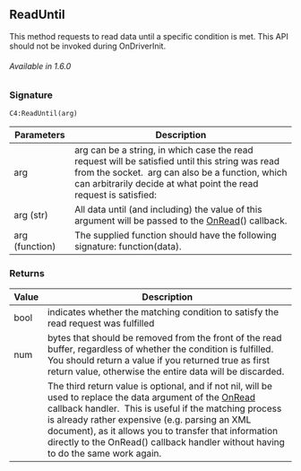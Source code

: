 
## ReadUntil

This method requests to read data until a specific condition is met. This API should not be invoked during OnDriverInit.

###### Available in 1.6.0


### Signature

`C4:ReadUntil(arg) `


| Parameters | Description |
| --- | --- |
| arg | arg can be a string, in which case  the read request will be satisfied until this string was read from the socket.  arg can also be a function, which can arbitrarily decide at what point the read request is satisfied: |
| arg (str) | All data until (and including) the value of this argument will be passed to the [OnRead][1]() callback. |
| arg (function) | The supplied function should have the following signature: function(data). |



### Returns

|Value | Description|
| --- | --- |
| bool | indicates whether the matching condition to satisfy the read request was fulfilled |
| num | bytes that should be removed from the front of the read buffer, regardless of whether the condition is fulfilled. You should return a value if you returned true as first return value, otherwise the entire data will be discarded.
| | The third return value is optional, and if not nil, will be used to replace the data argument of the [OnRead][2] callback handler.  This is useful if the matching process is already rather expensive (e.g. parsing an XML document), as it allows you to transfer that information directly to the OnRead() callback handler without having to do the same work again. |

[1]:	https://snap-one.github.io/docs-driverworks-api/#onread
[2]:	https://snap-one.github.io/docs-driverworks-api/#onread